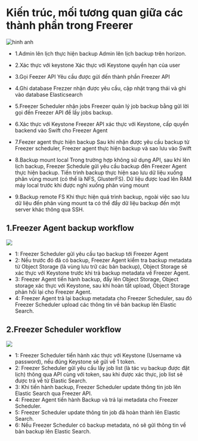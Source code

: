 # Kiến trúc, mối tương quan giữa các thành phần trong Freerer
![hinh anh](http://image.prntscr.com/image/34ab0c8458b04a0abcc68d2eea46d7ac.png)

- 1.Admin lên lịch thực hiện backup 
Admin lên lịch backup trên horizon. 

- 2.Xác thực với keystone
Xác thực với Keystone quyền hạn của user

- 3.Gọi Feezer API
Yêu cầu được gửi đến thành phần Freezer API

- 4.Ghi database
Frezzer nhận được yêu cầu, cập nhật trạng thái và ghi vào database Elasticsearch

- 5.Freezer Scheduler nhận jobs
Freezer quản lý job backup bằng gửi lời gọi đến Freezer API để lấy jobs backup.

- 6.Xác thực với Keystone
Freezer API xác thực với Keystone, cấp quyền backend vào Swift cho Freezer Agent

- 7.Feezer agent thực hiện backup 
Sau khi nhận được yêu cầu backup từ Freezer scheduler, Freezer agent thực hiện backup và sao lưu vào Swift
- 8.Backup mount local
Trong trường hợp không sử dụng API, sau khi lên lịch backup, Freezer Schedule gửi yêu cầu backup đên Freezer Agent thực hiện backup. Tiến trình backup thực hiện sao lưu dữ liệu xuống phân vùng mount (có thể là NFS, GlusterFS). Dữ liệu được load lên RAM máy local trước khi được nghi xuống phân vùng mount

- 9.Backup remote FS
Khi thực hiện quá trình backup, ngoài việc sao lưu dữ liệu đến phân vùng mount ta có thể đẩy dữ liệu backup đến một server khác thông qua SSH.

## 1.Freezer Agent backup workflow
![](http://image.prntscr.com/image/cd1712df843246dc8ee2045de612a4e3.png)

 - 1: Freezer Scheduler gửi yêu cầu tạo backup tới Freezer Agent
 - 2: Nếu trước đó đã có backup, Freezer Agent kiểm tra backup metadata từ Object Storage (là vùng lưu trữ các bản backup), Object Storage sẽ xác thực với Keystone trước khi trả backup metadata về Freezer Agent.
 - 3: Freezer Agent tiến hành backup, đẩy lên Object Storage, Object storage xác thực với Keystone, sau khi hoàn tất upload, Object Storage phản hồi lại cho Freezer Agent.
 - 4: Freezer Agent trả lại backup metadata cho Freezer Scheduler, sau đó Freezer Scheduler upload các thông tin về bản backup lên Elastic Search.

## 2.Freezer Scheduler workflow
![](http://image.prntscr.com/image/f1ef98a30d97482690a936b05923e9d3.png)
 - 1: Freezer Scheduler tiến hành xác thực với Keystone (Username và password), nếu đúng Keystone sẽ gửi về 1 token.
 - 2: Freezer Scheduler gửi yêu cầu lấy job list (là  tác vụ backup được đặt lịch) thông qua API cùng với token, sau khi được xác thực, job list sẽ được trả về từ Elastic Search.
 - 3: Khi tiến hành backup, Freezer Scheduler update thông tin job lên Elastic Search qua Freezer API.
 - 4: Freezer Agent tiến hành Backup và trả lại metadata cho Freezer Scheduler.
 - 5: Freezer Scheduler update thông tin job đã hoàn thành lên Elastic Search.
 - 6: Nếu Freezer Scheduler có backup metadata, nó sẽ gửi thông tin về bản backup lên Elastic Search.
